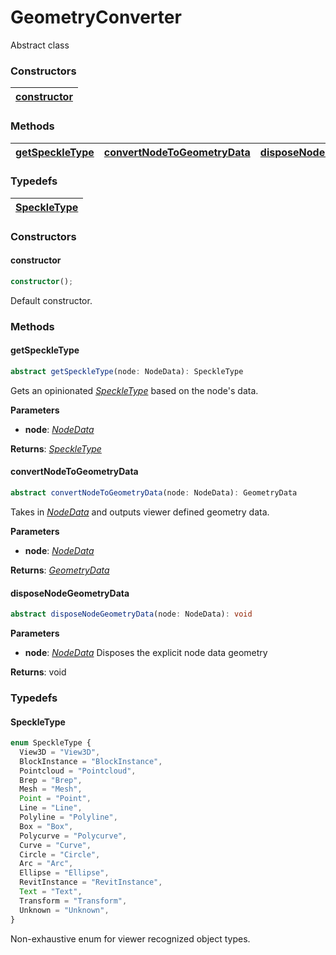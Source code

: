 # GeometryConverter

Abstract class

### <h3>Constructors</h3>

| [constructor](/viewer/geometry-converter-api.md#constructor)
|--- |

### <h3>Methods</h3>

| [getSpeckleType](/viewer/geometry-converter-api.md#getspeckletype) | [convertNodeToGeometryData](/viewer/geometry-converter-api.md#convertnodetogeometrydata) | [disposeNodeGeometryData](/viewer/geometry-converter-api.md#disposenodegeometrydata) |
| ------------------------------------------------------------------ | ---------------------------------------------------------------------------------------- | ------------------------------------------------------------------------------------ |

### <h3>Typedefs</h3>

| [SpeckleType](/viewer/geometry-converter-api.md#speckletype) |
| ------------------------------------------------------------ |

### <h3>Constructors</h3>

#### <b>constructor</b>

```ts
constructor();
```

Default constructor.

### <h3>Methods</h3>

#### <b>getSpeckleType</b>

```ts
abstract getSpeckleType(node: NodeData): SpeckleType
```

Gets an opinionated [_SpeckleType_](/viewer/geometry-converter-api.md#speckletype) based on the node's data.

**Parameters**

- **node**: [_NodeData_](/viewer/world-tree-api.md#nodedata)

**Returns**: [_SpeckleType_](/viewer/geometry-converter-api.md#speckletype)

#### <b>convertNodeToGeometryData</b>

```ts
abstract convertNodeToGeometryData(node: NodeData): GeometryData
```

Takes in [_NodeData_](/viewer/world-tree-api.md#nodedata) and outputs viewer defined geometry data.

**Parameters**

- **node**: [_NodeData_](/viewer/world-tree-api.md#nodedata)

**Returns**: [_GeometryData_](/viewer/render-view-api.md#geometrydata)

#### <b>disposeNodeGeometryData</b>

```ts
abstract disposeNodeGeometryData(node: NodeData): void
```

**Parameters**

- **node**: [_NodeData_](/viewer/world-tree-api.md#nodedata)
  Disposes the explicit node data geometry

**Returns**: void

### <h3>Typedefs</h3>

#### <b>SpeckleType</b>

```ts
enum SpeckleType {
  View3D = "View3D",
  BlockInstance = "BlockInstance",
  Pointcloud = "Pointcloud",
  Brep = "Brep",
  Mesh = "Mesh",
  Point = "Point",
  Line = "Line",
  Polyline = "Polyline",
  Box = "Box",
  Polycurve = "Polycurve",
  Curve = "Curve",
  Circle = "Circle",
  Arc = "Arc",
  Ellipse = "Ellipse",
  RevitInstance = "RevitInstance",
  Text = "Text",
  Transform = "Transform",
  Unknown = "Unknown",
}
```

Non-exhaustive enum for viewer recognized object types.
